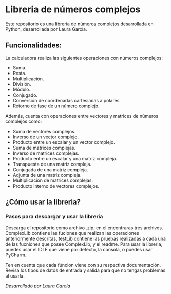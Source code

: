 # Libreria de números complejos
Este repositorio es una libreria de números complejos desarrollada en Python, desarrollada por Laura García.

## Funcionalidades:
La calculadora realiza las siguientes operaciones con números complejos:
+ Suma.
+ Resta.
+ Multiplicación.
+ División. 
+ Módulo.
+ Conjugado.
+ Conversión de coordenadas cartesianas a polares.
+ Retorno de fase de un número complejo.


Además, cuenta con operaciones entre vectores y matrices de números complejos como:
+ Suma de vectores complejos.
+ Inverso de un vector complejo.
+ Producto entre un escalar y un vector complejo.
+ Suma de matrices complejas.
+ Inverso de matrices complejas.
+ Producto entre un escalar y una matriz compleja.
+ Transpuesta de una matriz compleja.
+ Conjugada de una matriz compleja.
+ Adjunta de una matriz compleja.
+ Multiplicación de matrices complejas.
+ Producto interno de vectores complejos.

## ¿Cómo usar la libreria?

### Pasos para descargar y usar la libreria

Descarga el repositorio como archivo .zip; en el encontraras tres archivos. ComplexLib contiene las fuciones que realizan las operaciones anteriormente descritas, testLib contiene las pruebas realizadas a cada una de las fucniones que posee ComplexLib, y el readme. Para usar la libreria, puedes usar el IDLE que viene por defecto, la consola, o puedes usar PyCharm.

Ten en cuenta que cada fúncion viene con su respectiva documentación. Revisa los tipos de datos de entrada y salida para que no tengas problemas al usarla.

*Desarrollado por Laura García*



